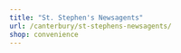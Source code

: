 ```yaml
---
title: "St. Stephen's Newsagents"
url: /canterbury/st-stephens-newsagents/
shop: convenience
---
```

